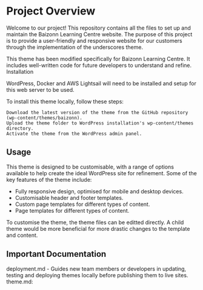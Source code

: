 # Project Overview

Welcome to our project! This repository contains all the files to set up and maintain the Baizonn Learning Centre website. The purpose of this project is to provide a user-friendly and responsive website for our customers through the implementation of the underscores theme.

This theme has been modified specifically for Baizonn Learning Centre. It includes well-written code for future developers to understand and refine.
Installation

WordPress, Docker and AWS Lightsail will need to be installed and setup for this web server to be used.

To install this theme locally, follow these steps:

    Download the latest version of the theme from the GitHub repository (wp-content/themes/baizonn).
    Upload the theme folder to WordPress installation's wp-content/themes directory.
    Activate the theme from the WordPress admin panel.

## Usage

This theme is designed to be customisable, with a range of options available to help create the ideal WordPress site for refinement. Some of the key features of the theme include:
- Fully responsive design, optimised for mobile and desktop devices.
- Customisable header and footer templates.
- Custom page templates for different types of content.
- Page templates for different types of content.

To customise the theme, the theme files can be editted directly. A child theme would be more beneficial for more drastic changes to the template and content.

## Important Documentation
deployment.md - Guides new team members or developers in updating, testing and deploying themes locally before publishing them to live sites.
theme.md:
